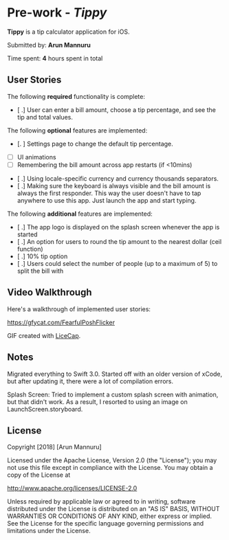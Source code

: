 
# Pre-work - *Tippy*

**Tippy** is a tip calculator application for iOS.

Submitted by: **Arun Mannuru**

Time spent: **4** hours spent in total

## User Stories

The following **required** functionality is complete:

* [ .] User can enter a bill amount, choose a tip percentage, and see the tip and total values.

The following **optional** features are implemented:
* [. ] Settings page to change the default tip percentage.
* [ ] UI animations
* [ ] Remembering the bill amount across app restarts (if <10mins)
* [ .] Using locale-specific currency and currency thousands separators.
* [ .] Making sure the keyboard is always visible and the bill amount is always the first responder. This way the user doesn't have to tap anywhere to use this app. Just launch the app and start typing.

The following **additional** features are implemented:

- [ .] The app logo is displayed on the splash screen whenever the app is started
- [ .] An option for users to round the tip amount to the nearest dollar (ceil function)
- [ .] 10% tip option
- [ .] Users could select the number of people (up to a maximum of 5) to split the bill with
## Video Walkthrough

Here's a walkthrough of implemented user stories:

https://gfycat.com/FearfulPoshFlicker

GIF created with [LiceCap](http://www.cockos.com/licecap/).

## Notes

Migrated everything to Swift 3.0. Started off with an older version of xCode, but after updating it, there were a lot of compilation errors.

Splash Screen: Tried to implement a custom splash screen with animation, but that didn't work. As a result, I resorted to using an image on LaunchScreen.storyboard.

## License

Copyright [2018] [Arun Mannuru]

Licensed under the Apache License, Version 2.0 (the "License");
you may not use this file except in compliance with the License.
You may obtain a copy of the License at

http://www.apache.org/licenses/LICENSE-2.0

Unless required by applicable law or agreed to in writing, software
distributed under the License is distributed on an "AS IS" BASIS,
WITHOUT WARRANTIES OR CONDITIONS OF ANY KIND, either express or implied.
See the License for the specific language governing permissions and
limitations under the License.
